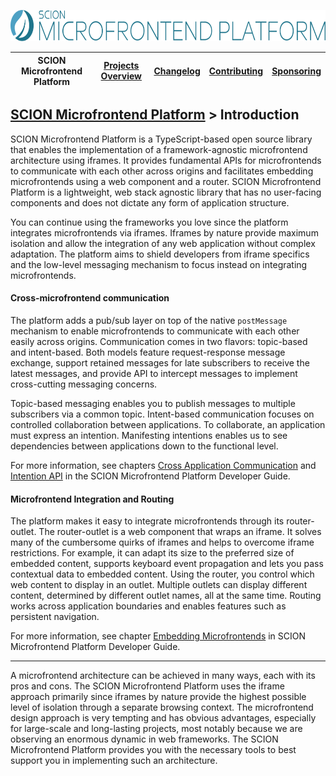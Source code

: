 <a href="/README.md"><img src="/resources/branding/scion-microfrontend-platform-banner.svg" height="50" alt="SCION Microfrontend Platform"></a>

| SCION Microfrontend Platform | [Projects Overview][menu-projects-overview] | [Changelog][menu-changelog] | [Contributing][menu-contributing] | [Sponsoring][menu-sponsoring] |  
| --- | --- | --- | --- | --- |

## [SCION Microfrontend Platform][menu-home] > Introduction

SCION Microfrontend Platform is a TypeScript-based open source library that enables the implementation of a framework-agnostic microfrontend architecture using iframes. It provides fundamental APIs for microfrontends to communicate with each other across origins and facilitates embedding microfrontends using a web component and a router. SCION Microfrontend Platform is a lightweight, web stack agnostic library that has no user-facing components and does not dictate any form of application structure.

You can continue using the frameworks you love since the platform integrates microfrontends via iframes. Iframes by nature provide maximum isolation and allow the integration of any web application without complex adaptation. The platform aims to shield developers from iframe specifics and the low-level messaging mechanism to focus instead on integrating microfrontends.

#### Cross-microfrontend communication
The platform adds a pub/sub layer on top of the native `postMessage` mechanism to enable microfrontends to communicate with each other easily across origins. Communication comes in two flavors: topic-based and intent-based. Both models feature request-response message exchange, support retained messages for late subscribers to receive the latest messages, and provide API to intercept messages to implement cross-cutting messaging concerns.

Topic-based messaging enables you to publish messages to multiple subscribers via a common topic. Intent-based communication focuses on controlled collaboration between applications. To collaborate, an application must express an intention. Manifesting intentions enables us to see dependencies between applications down to the functional level.

For more information, see chapters [Cross Application Communication][link-developer-guide#cross-application-communication] and [Intention API][link-developer-guide#intention-api] in the SCION Microfrontend Platform Developer Guide.

#### Microfrontend Integration and Routing
The platform makes it easy to integrate microfrontends through its router-outlet. The router-outlet is a web component that wraps an iframe. It solves many of the cumbersome quirks of iframes and helps to overcome iframe restrictions. For example, it can adapt its size to the preferred size of embedded content, supports keyboard event propagation and lets you pass contextual data to embedded content. Using the router, you control which web content to display in an outlet. Multiple outlets can display different content, determined by different outlet names, all at the same time. Routing works across application boundaries and enables features such as persistent navigation.

For more information, see chapter [Embedding Microfrontends][link-developer-guide#embedding-microfrontends] in SCION Microfrontend Platform Developer Guide.

***

A microfrontend architecture can be achieved in many ways, each with its pros and cons. The SCION Microfrontend Platform uses the iframe approach primarily since iframes by nature provide the highest possible level of isolation through a separate browsing context. The microfrontend design approach is very tempting and has obvious advantages, especially for large-scale and long-lasting projects, most notably because we are observing an enormous dynamic in web frameworks. The SCION Microfrontend Platform provides you with the necessary tools to best support you in implementing such an architecture.

[menu-home]: /README.md
[menu-projects-overview]: /docs/site/projects-overview.md
[menu-changelog]: /docs/site/changelog/changelog.md
[menu-contributing]: /CONTRIBUTING.md
[menu-sponsoring]: /docs/site/sponsoring.md

[link-developer-guide#cross-application-communication]: https://microfrontend-platform-developer-guide.scion.vercel.app/#chapter:cross-application-communication
[link-developer-guide#intention-api]: https://microfrontend-platform-developer-guide.scion.vercel.app/#chapter:intention-api
[link-developer-guide#embedding-microfrontends]: https://microfrontend-platform-developer-guide.scion.vercel.app/#chapter:embedding-microfrontends
